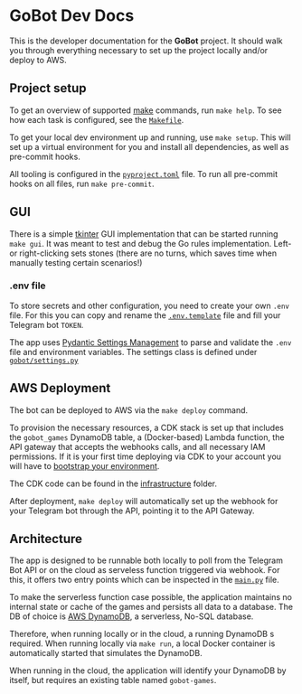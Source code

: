 # GoBot Dev Docs

This is the developer documentation for the **GoBot** project.
It should walk you through everything necessary to set up the project locally and/or deploy to AWS.

## Project setup
To get an overview of supported [make](https://www.gnu.org/software/make/) commands, run `make help`.
To see how each task is configured, see the [`Makefile`](/Makefile).

To get your local dev environment up and running, use `make setup`.
This will set up a virtual environment for you and install all dependencies, as well as pre-commit hooks.

All tooling is configured in the [`pyproject.toml`](/pyproject.toml) file.
To run all pre-commit hooks on all files, run `make pre-commit`.

## GUI
There is a simple [tkinter](https://docs.python.org/3/library/tkinter.html) GUI implementation that can be started running `make gui`.
It was meant to test and debug the Go rules implementation.
Left- or right-clicking sets stones (there are no turns, which saves time when manually testing certain scenarios!)

### .env file
To store secrets and other configuration, you need to create your own `.env` file.
For this you can copy and rename the [`.env.template`](/.env.template) file and fill your Telegram bot `TOKEN`.

The app uses [Pydantic Settings Management](https://docs.pydantic.dev/latest/concepts/pydantic_settings/) to parse and validate the `.env` file and environment variables.
The settings class is defined under [`gobot/settings.py`](/gobot/settings.py)

## AWS Deployment
The bot can be deployed to AWS via the `make deploy` command.

To provision the necessary resources, a CDK stack is set up that includes the `gobot_games` DynamoDB table, a (Docker-based) Lambda function, the API gateway that accepts the webhooks calls, and all necessary IAM permissions.
If it is your first time deploying via CDK to your account you will have to [bootstrap your environment](https://docs.aws.amazon.com/cdk/v2/guide/bootstrapping.html).

The CDK code can be found in the [infrastructure](/infrastructure) folder.

After deployment, `make deploy` will automatically set up the webhook for your Telegram bot through the API, pointing it to the API Gateway.

## Architecture
The app is designed to be runnable both locally to poll from the Telegram Bot API or on the cloud as serveless function triggered via webhook.
For this, it offers two entry points which can be inspected in the [`main.py`](/main.py) file.

To make the serverless function case possible, the application maintains no internal state or cache of the games and persists all data to a database.
The DB of choice is [AWS DynamoDB](https://aws.amazon.com/dynamodb/), a serverless, No-SQL database.

Therefore, when running locally or in the cloud, a running DynamoDB s required.
When running locally via `make run`, a local Docker container is automatically started that simulates the DynamoDB.

When running in the cloud, the application will identify your DynamoDB by itself, but requires an existing table named `gobot-games`.
